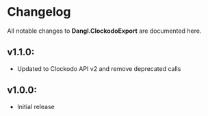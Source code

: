# Changelog

All notable changes to **Dangl.ClockodoExport** are documented here.

## v1.1.0:
- Updated to Clockodo API v2 and remove deprecated calls

## v1.0.0:
- Initial release
